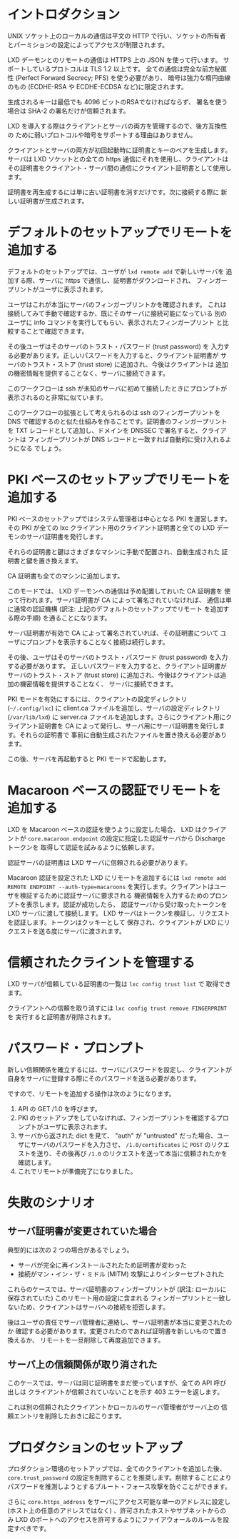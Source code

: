 # イントロダクション <!-- Introduction -->
UNIX ソケット上のローカルの通信は平文の HTTP で行い、ソケットの所有者
とパーミションの設定によってアクセスが制限されます。
<!--
Local communications over the UNIX socket happen over a cleartext HTTP
socket and access is restricted by socket ownership and mode.
-->

LXD デーモンとのリモートの通信は HTTPS 上の JSON を使って行います。
サポートしているプロトコルは TLS 1.2 以上です。
全ての通信は完全な前方秘匿性 (Perfect Forward Secrecy; PFS) を使う必要があり、
暗号は強力な楕円曲線のもの (ECDHE-RSA や ECDHE-ECDSA など)に限定されます。
<!--
Remote communications with the LXD daemon happen using JSON over HTTPS.
The supported protocol must be TLS1.2 or better.
All communications must use perfect forward secrecy and ciphers must be
limited to strong elliptic curve ones (such as ECDHE-RSA or
ECDHE-ECDSA).
-->

生成されるキーは最低でも 4096 ビットのRSAでなければならず、
署名を使う場合は SHA-2 の署名だけが信頼されます。
<!--
Any generated key should be at least 4096bit RSA and when using
signatures, only SHA-2 signatures should be trusted.
-->

LXD を導入する際はクライアントとサーバの両方を管理するので、後方互換性の
ために弱いプロトコルや暗号をサポートする理由はありません。
<!--
Since we control both client and server, there is no reason to support
any backward compatibility to broken protocol or ciphers.
-->

クライアントとサーバの両方が初回起動時に証明書とキーのペアを生成します。
サーバは LXD ソケットとの全ての https 通信にそれを使用し、クライアントは
その証明書をクライアント・サーバ間の通信にクライアント証明書として使用します。
<!--
Both the client and the server will generate a keypair the first time
they're launched. The server will use that for all https connections to
the LXD socket and the client will use its certificate as a client
certificate for any client-server communication.
-->

証明書を再生成するには単に古い証明書を消すだけです。次に接続する際に
新しい証明書が生成されます。
<!--
To cause certificates to be regenerated, simply remove the old ones. On the
next connection a new certificate will be generated.
-->

# デフォルトのセットアップでリモートを追加する <!-- Adding a remote with a default setup -->
デフォルトのセットアップでは、ユーザが `lxd remote add` で新しいサーバを
追加する際、サーバに https で通信し、証明書がダウンロードされ、
フィンガープリントがユーザに表示されます。
<!--
In the default setup, when the user adds a new server with `lxc remote add`,
the server will be contacted over HTTPs, its certificate downloaded and the
fingerprint will be shown to the user.
-->

ユーザはこれが本当にサーバのフィンガープリントかを確認されます。
これは接続してみて手動で確認するか、既にそのサーバに接続可能になっている
別のユーザに info コマンドを実行してもらい、表示されたフィンガープリント
と比較することで確認できます。
<!--
The user will then be asked to confirm that this is indeed the server's
fingerprint which they can manually check by connecting to or asking
someone with access to the server to run the info command and compare
the fingerprints.
-->

その後ユーザはそのサーバのトラスト・パスワード (trust password) を
入力する必要があります。正しいパスワードを入力すると、クライアント証明書が
サーバのトラスト・ストア (trust store) に追加され、今後はクライアントは
追加の機密情報を提供することなく、サーバに接続できます。
<!--
After that, the user must enter the trust password for that server, if
it matches, the client certificate is added to the server's trust store
and the client can now connect to the server without having to provide
any additional credentials.
-->

このワークフローは ssh が未知のサーバに初めて接続したときにプロンプトが
表示されるのと非常に似ています。
<!--
This is a workflow that's very similar to that of ssh where an initial
connection to an unknown server triggers a prompt.
-->

このワークフローの拡張として考えられるのは ssh のフィンガープリントを
DNS で確認するのと似た仕組みを作ることです。証明書のフィンガープリントを
TXT レコードとして追加し、ドメインを DNSSEC で署名すると、クライアントは
フィンガープリントが DNS レコードと一致すれば自動的に受け入れるようになる
でしょう。
<!--
A possible extension to that is to support something similar to ssh's
fingerprint in DNS feature where the certificate fingerprint is added as
a TXT record, then if the domain is signed by DNSSEC, the client will
automatically accept the fingerprint if it matches that in the DNS
record.
-->

# PKI ベースのセットアップでリモートを追加する <!-- Adding a remote with a PKI based setup -->
PKI ベースのセットアップではシステム管理者は中心となる PKI を運営します。
その PKI が全ての lxc クライアント用のクライアント証明書と全ての LXD
デーモンのサーバ証明書を発行します。
<!--
In the PKI setup, a system administrator is managing a central PKI, that
PKI then issues client certificates for all the lxc clients and server
certificates for all the LXD daemons.
-->

それらの証明書と鍵はさまざまなマシンに手動で配置され、自動生成された
証明書と鍵を置き換えます。
<!--
Those certificates and keys are manually put in place on the various
machines, replacing the automatically generated ones.
-->

CA 証明書も全てのマシンに追加します。
<!--
The CA certificate is also added to all machines.
-->

このモードでは、 LXD デーモンへの通信は予め配置しておいた CA 証明書を
使って行われます。サーバ証明書が CA によって署名されていなければ、
通信は単に通常の認証機構 (訳注: 上記のデフォルトのセットアップでリモート
を追加する際の手順) を通ることになります。
<!--
In that mode, any connection to a LXD daemon will be done using the
preseeded CA certificate. If the server certificate isn't signed by the
CA, the connection will simply go through the normal authentication
mechanism.
-->

サーバ証明書が有効で CA によって署名されていれば、その証明書について
ユーザにプロンプトを表示することなく接続は続行します。
<!--
If the server certificate is valid and signed by the CA, then the
connection continues without prompting the user for the certificate.
-->

その後、ユーザはそのサーバのトラスト・パスワード (trust password)
を入力する必要があります。
正しいパスワードを入力すると、クライアント証明書がサーバのトラスト・ストア
(trust store) に追加され、今後はクライアントは追加の機密情報を提供することなく、
サーバに接続できます。
<!--
After that, the user must enter the trust password for that server, if
it matches, the client certificate is added to the server's trust store
and the client can now connect to the server without having to provide
any additional credentials.
-->

PKI モードを有効にするには、クライアントの設定ディレクトリ (`~/.config/lxc`) に
client.ca ファイルを追加し、サーバの設定ディレクトリ (`/var/lib/lxd`) に
server.ca ファイルを追加します。さらにクライアント用にクライアント証明書を
CA によって発行し、サーバ用にサーバ証明書を発行します。それらの証明書で
事前に自動生成されたファイルを置き換える必要があります。
<!--
Enabling PKI mode is done by adding a client.ca file in the
client's configuration directory (`~/.config/lxc`) and a server.ca file in
the server's configuration directory (`/var/lib/lxd`). Then a client
certificate must be issued by the CA for the client and a server
certificate for the server. Those must then replace the existing
pre-generated files.
-->

この後、サーバを再起動すると PKI モードで起動します。
<!--
After this is done, restarting the server will have it run in PKI mode.
-->

# Macaroon ベースの認証でリモートを追加する <!-- Adding a remote with Macaroon-based authentication -->
LXD を Macaroon ベースの認証を使うように設定した場合、 LXD はクライアントが
`core.macaroon.endpoint` の設定に指定した認証サーバから Discharge トークンを
取得して認証を試みるように依頼します。
<!--
When LXD is configured with Macaroon-based authentication, it will request that
clients trying to authenticating with it get a Discharge token from the
authentication server specified by the `core.macaroon.endpoint` setting.
-->

認証サーバの証明書は LXD サーバに信頼される必要があります。
<!--
The authentication server certificate needs to be trusted by the LXD server.
-->

Macaroon 認証を設定された LXD にリモートを追加するには
`lxd remote add REMOTE ENDPOINT --auth-type=macaroons`
を実行します。クライアントはユーザを検証するために認証サーバに要求される
機密情報を入力するためのプロンプトを表示します。認証が成功したら、
認証サーバから受け取ったトークンを LXD サーバに渡して接続します。
LXD サーバはトークンを検証し、リクエストを認証します。トークンはクッキーとして
保存され、クライアントが LXD にリクエストを送る度にサーバに渡されます。
<!--
To add a remote pointing to a LXD configured with Macaroon auth, run `lxc
remote add REMOTE ENDPOINT \-\-auth-type=macaroons`.  The client will prompt for
the credentials required by the authentication server in order to verify the
user. If the authentication is successful, it will connect to the LXD server
presenting the token received from the authentication server.  The LXD server
verifies the token, thus authenticating the request.  The token is stored as
cookie and is presented by the client at each request to LXD.
-->

# 信頼されたクライントを管理する <!-- Managing trusted clients -->
LXD サーバが信頼している証明書の一覧は `lxc config trust list` で
取得できます。
<!--
The list of certificates trusted by a LXD server can be obtained with `lxc
config trust list`.
-->

クライアントへの信頼を取り消すには `lxc config trust remove FINGERPRINT` を
実行すると証明書が削除されます。
<!--
To revoke trust to a client its certificate can be removed with `lxc config
trust remove FINGERPRINT`.
-->

# パスワード・プロンプト <!-- Password prompt -->
新しい信頼関係を確立するには、サーバにパスワードを設定し、クライアントが
自身をサーバに登録する際にそのパスワードを送る必要があります。
<!--
To establish a new trust relationship, a password must be set on the
server and send by the client when adding itself.
-->

ですので、リモートを追加する操作は次のようになります。
<!--
A remote add operation should therefore go like this:
-->

 1. API の GET /1.0 を呼びます。 <!-- Call GET /1.0 -->
 2. PKI のセットアップをしていなければ、フィンガープリントを確認するプロンプトがユーザに表示されます。 <!-- If we're not in a PKI setup ask the user to confirm the fingerprint. -->
 3. サーバから返された dict を見て、 "auth" が "untrusted" だった場合、ユーザにサーバのパスワードを入力させ、 `/1.0/certificates` に `POST` のリクエストを送り、その後再び `/1.0` のリクエストを送って本当に信頼されたかを確認します。 <!-- Look at the dict we received back from the server. If "auth" is
    "untrusted", ask the user for the server's password and do a `POST` to
    `/1.0/certificates`, then call `/1.0` again to check that we're indeed
    trusted. -->
 4. これでリモートが準備完了になりました。 <!-- Remote is now ready -->

# 失敗のシナリオ <!-- Failure scenarios -->
## サーバ証明書が変更されていた場合 <!-- Server certificate changes -->
典型的には次の 2 つの場合があるでしょう。
<!--
This will typically happen in two cases:
-->

 * サーバが完全に再インストールされたため証明書が変わった <!-- The server was fully reinstalled and so changed certificate -->
 * 接続がマン・イン・ザ・ミドル (MITM) 攻撃によりインターセプトされた <!-- The connection is being intercepted (MITM) -->

これらのケースでは、サーバ証明書のフィンガープリントが
(訳注: ローカルに保存されていた) このリモート用の設定に含まれる
フィンガープリントと一致しないため、クライアントはサーバへの接続を拒否します。
<!--
In such cases the client will refuse to connect to the server since the
certificate fringerprint will not match that in the config for this
remote.
-->

後はユーザの責任でサーバ管理者に連絡し、サーバ証明書が本当に変更されたのか
確認する必要があります。変更されたのであれば証明書を新しいもので置き換えるか、
リモートを一旦削除して再度追加できます。
<!--
It is then up to the user to contact the server administrator to check
if the certificate did in fact change. If it did, then the certificate
can be replaced by the new one or the remote be removed altogether and
re-added.
-->


## サーバ上の信頼関係が取り消された <!-- Server trust relationship revoked -->
このケースでは、サーバは同じ証明書をまだ使っていますが、全ての API 呼び出しは
クライアントが信頼されていないことを示す 403 エラーを返します。
<!--
In this case, the server still uses the same certificate but all API
calls return a 403 with an error indicating that the client isn't
trusted.
-->

これは別の信頼されたクライアントかローカルのサーバ管理者がサーバ上の
信頼エントリを削除したおきに起こります。
<!--
This happens if another trusted client or the local server administrator
removed the trust entry on the server.
-->


# プロダクションのセットアップ <!-- Production setup -->
プロダクション環境のセットアップでは、全てのクライアントを追加した後、
`core.trust_password` の設定を削除することを推奨します。削除することにより
パスワードを推測しようとするブルート・フォース攻撃を防ぐことができます。
<!--
For production setup, it's recommended that `core.trust_password` is unset
after all clients have been added.  This prevents brute-force attacks trying to
guess the password.
-->

さらに `core.https_address` をサーバにアクセス可能な単一のアドレスに設定し
(ホスト上の任意のアドレスではなく) 、許可されたホストやサブネットからのみ
LXD のポートへのアクセスを許可するようにファイアウォールのルールを設定すべきです。
<!--
Furthermore, `core.https_address` should be set to the single address where the
server should be available (rather than any address on the host), and firewall
rules should be set to only allow access to the LXD port from authorized
hosts/subnets.
-->
